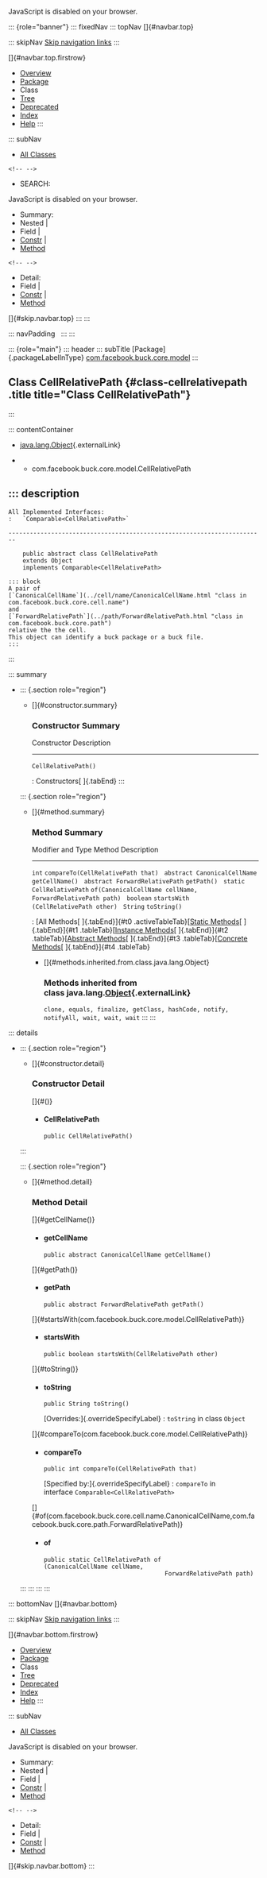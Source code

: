 <div>

JavaScript is disabled on your browser.

</div>

::: {role="banner"}
::: fixedNav
::: topNav
[]{#navbar.top}

::: skipNav
[Skip navigation links](#skip.navbar.top "Skip navigation links")
:::

[]{#navbar.top.firstrow}

-   [Overview](../../../../../index.html)
-   [Package](package-summary.html)
-   Class
-   [Tree](package-tree.html)
-   [Deprecated](../../../../../deprecated-list.html)
-   [Index](../../../../../index-all.html)
-   [Help](../../../../../help-doc.html)
:::

::: subNav
-   [All Classes](../../../../../allclasses.html)

```{=html}
<!-- -->
```
-   SEARCH:

<div>

<div>

JavaScript is disabled on your browser.

</div>

</div>

<div>

-   Summary: 
-   Nested \| 
-   Field \| 
-   [Constr](#constructor.summary) \| 
-   [Method](#method.summary)

```{=html}
<!-- -->
```
-   Detail: 
-   Field \| 
-   [Constr](#constructor.detail) \| 
-   [Method](#method.detail)

</div>

[]{#skip.navbar.top}
:::
:::

::: navPadding
 
:::
:::

::: {role="main"}
::: header
::: subTitle
[Package]{.packageLabelInType} [com.facebook.buck.core.model](package-summary.html)
:::

## Class CellRelativePath {#class-cellrelativepath .title title="Class CellRelativePath"}
:::

::: contentContainer
-   [java.lang.Object](http://docs.oracle.com/javase/7/docs/api/java/lang/Object.html?is-external=true "class or interface in java.lang"){.externalLink}

-   -   com.facebook.buck.core.model.CellRelativePath

::: description
-   

    All Implemented Interfaces:
    :   `Comparable<CellRelativePath>`

    ------------------------------------------------------------------------

        public abstract class CellRelativePath
        extends Object
        implements Comparable<CellRelativePath>

    ::: block
    A pair of
    [`CanonicalCellName`](../cell/name/CanonicalCellName.html "class in com.facebook.buck.core.cell.name")
    and
    [`ForwardRelativePath`](../path/ForwardRelativePath.html "class in com.facebook.buck.core.path")
    relative the the cell.
    This object can identify a buck package or a buck file.
    :::
:::

::: summary
-   ::: {.section role="region"}
    -   []{#constructor.summary}

        ### Constructor Summary

          Constructor            Description
          ---------------------- -------------
          `CellRelativePath()`    

          : Constructors[ ]{.tabEnd}
    :::

    ::: {.section role="region"}
    -   []{#method.summary}

        ### Method Summary

          Modifier and Type                Method                                                         Description
          -------------------------------- -------------------------------------------------------------- -------------
          `int`                            `compareTo​(CellRelativePath that)`                              
          `abstract CanonicalCellName`     `getCellName()`                                                 
          `abstract ForwardRelativePath`   `getPath()`                                                     
          `static CellRelativePath`        `of​(CanonicalCellName cellName,   ForwardRelativePath path)`    
          `boolean`                        `startsWith​(CellRelativePath other)`                            
          `String`                         `toString()`                                                    

          : [All Methods[ ]{.tabEnd}]{#t0 .activeTableTab}[[Static
          Methods](javascript:show(1);)[ ]{.tabEnd}]{#t1
          .tableTab}[[Instance
          Methods](javascript:show(2);)[ ]{.tabEnd}]{#t2
          .tableTab}[[Abstract
          Methods](javascript:show(4);)[ ]{.tabEnd}]{#t3
          .tableTab}[[Concrete
          Methods](javascript:show(8);)[ ]{.tabEnd}]{#t4 .tableTab}

        -   []{#methods.inherited.from.class.java.lang.Object}

            ### Methods inherited from class java.lang.[Object](http://docs.oracle.com/javase/7/docs/api/java/lang/Object.html?is-external=true "class or interface in java.lang"){.externalLink}

            `clone, equals, finalize, getClass, hashCode, notify, notifyAll, wait, wait, wait`
    :::
:::

::: details
-   ::: {.section role="region"}
    -   []{#constructor.detail}

        ### Constructor Detail

        []{#<init>()}

        -   #### CellRelativePath

                public CellRelativePath()
    :::

    ::: {.section role="region"}
    -   []{#method.detail}

        ### Method Detail

        []{#getCellName()}

        -   #### getCellName

            ``` methodSignature
            public abstract CanonicalCellName getCellName()
            ```

        []{#getPath()}

        -   #### getPath

            ``` methodSignature
            public abstract ForwardRelativePath getPath()
            ```

        []{#startsWith(com.facebook.buck.core.model.CellRelativePath)}

        -   #### startsWith

            ``` methodSignature
            public boolean startsWith​(CellRelativePath other)
            ```

        []{#toString()}

        -   #### toString

            ``` methodSignature
            public String toString()
            ```

            [Overrides:]{.overrideSpecifyLabel}
            :   `toString` in class `Object`

        []{#compareTo(com.facebook.buck.core.model.CellRelativePath)}

        -   #### compareTo

            ``` methodSignature
            public int compareTo​(CellRelativePath that)
            ```

            [Specified by:]{.overrideSpecifyLabel}
            :   `compareTo` in interface `Comparable<CellRelativePath>`

        []{#of(com.facebook.buck.core.cell.name.CanonicalCellName,com.facebook.buck.core.path.ForwardRelativePath)}

        -   #### of

            ``` methodSignature
            public static CellRelativePath of​(CanonicalCellName cellName,
                                              ForwardRelativePath path)
            ```
    :::
:::
:::
:::

::: bottomNav
[]{#navbar.bottom}

::: skipNav
[Skip navigation links](#skip.navbar.bottom "Skip navigation links")
:::

[]{#navbar.bottom.firstrow}

-   [Overview](../../../../../index.html)
-   [Package](package-summary.html)
-   Class
-   [Tree](package-tree.html)
-   [Deprecated](../../../../../deprecated-list.html)
-   [Index](../../../../../index-all.html)
-   [Help](../../../../../help-doc.html)
:::

::: subNav
-   [All Classes](../../../../../allclasses.html)

<div>

<div>

JavaScript is disabled on your browser.

</div>

</div>

<div>

-   Summary: 
-   Nested \| 
-   Field \| 
-   [Constr](#constructor.summary) \| 
-   [Method](#method.summary)

```{=html}
<!-- -->
```
-   Detail: 
-   Field \| 
-   [Constr](#constructor.detail) \| 
-   [Method](#method.detail)

</div>

[]{#skip.navbar.bottom}
:::
